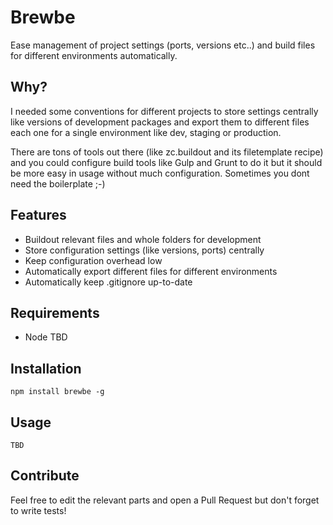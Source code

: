 # Brewbe

Ease management of project settings (ports, versions etc..) and build files for different environments automatically.

## Why?

I needed some conventions for different projects to store settings centrally like versions of development packages and export them to different files each one for a single environment like dev, staging or production.

There are tons of tools out there (like zc.buildout and its filetemplate recipe) and you could configure build tools like Gulp and Grunt to do it but it should be more easy in usage without much configuration. Sometimes you dont need the boilerplate ;-)

## Features

* Buildout relevant files and whole folders for development
* Store configuration settings (like versions, ports) centrally
* Keep configuration overhead low
* Automatically export different files for different environments
* Automatically keep .gitignore up-to-date

## Requirements

* Node TBD

## Installation

    npm install brewbe -g

## Usage

    TBD

## Contribute

Feel free to edit the relevant parts and open a Pull Request but don't forget to write tests!
